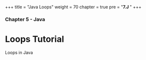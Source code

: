 +++
title = "Java Loops"
weight = 70
chapter = true
pre = "<b>7.J </b>"
+++

### Chapter 5 - Java

# Loops Tutorial

Loops in Java
